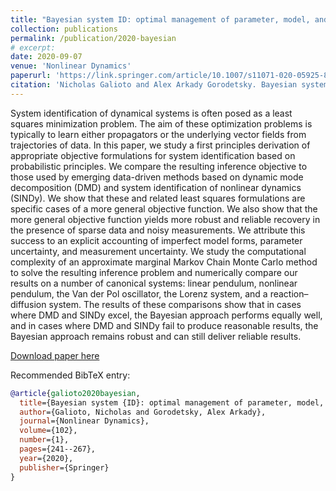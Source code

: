 ```yaml
---
title: "Bayesian system ID: optimal management of parameter, model, and measurement uncertainty"
collection: publications
permalink: /publication/2020-bayesian
# excerpt: 
date: 2020-09-07
venue: 'Nonlinear Dynamics'
paperurl: 'https://link.springer.com/article/10.1007/s11071-020-05925-8'
citation: 'Nicholas Galioto and Alex Arkady Gorodetsky. Bayesian system ID: optimal management of parameter, model, and measurement uncertainty. <i>Nonlinear Dynamics</i>, 102(1):241-267, 2020.'
---
```


System identification of dynamical systems is often posed as a least squares minimization problem. The aim of these optimization problems is typically to learn either propagators or the underlying vector fields from trajectories of data. In this paper, we study a first principles derivation of appropriate objective formulations for system identification based on probabilistic principles. We compare the resulting inference objective to those used by emerging data-driven methods based on dynamic mode decomposition (DMD) and system identification of nonlinear dynamics (SINDy). We show that these and related least squares formulations are specific cases of a more general objective function. We also show that the more general objective function yields more robust and reliable recovery in the presence of sparse data and noisy measurements. We attribute this success to an explicit accounting of imperfect model forms, parameter uncertainty, and measurement uncertainty. We study the computational complexity of an approximate marginal Markov Chain Monte Carlo method to solve the resulting inference problem and numerically compare our results on a number of canonical systems: linear pendulum, nonlinear pendulum, the Van der Pol oscillator, the Lorenz system, and a reaction–diffusion system. The results of these comparisons show that in cases where DMD and SINDy excel, the Bayesian approach performs equally well, and in cases where DMD and SINDy fail to produce reasonable results, the Bayesian approach remains robust and can still deliver reliable results.

[Download paper here](http://ngalioto.github.io/files/galioto2020bayesian.pdf)

Recommended BibTeX entry:
```bibtex
@article{galioto2020bayesian,
  title={Bayesian system {ID}: optimal management of parameter, model, and measurement uncertainty},
  author={Galioto, Nicholas and Gorodetsky, Alex Arkady},
  journal={Nonlinear Dynamics},
  volume={102},
  number={1},
  pages={241--267},
  year={2020},
  publisher={Springer}
}
```